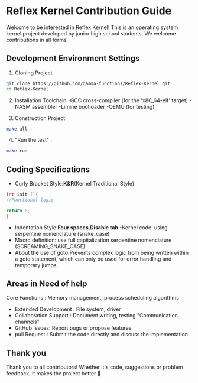 # Reflex Kernel Contribution Guide 

Welcome to be interested in Reflex Kernel! This is an operating system kernel project developed by junior high school students. We welcome contributions in all forms.
## Development Environment Settings 

1. Cloning Project 
```bash
git clone https://github.com/gamma-functions/Reflex-Kernel.git
cd Reflex-Kernel
```

2. Installation Toolchain 
-GCC cross-compiler (for the 'x86_64-elf' target)
-NASM assembler
-Limine bootloader
-QEMU (for testing)

3. Construction Project
```bash
make all
```

4. "Run the test" :
```bash
make run
```
## Coding Specifications
- Curly Bracket Style:**K&R**(Kernel Traditional Style)
 ```c 
int init (){
//Functional logic

return 0;
}
```
- Indentation Style:**Four spaces**,**Disable tab**
-Kernel code: using serpentine nomenclature (snake_case)
- Macro definition: use full capitalization serpentine nomenclature (SCREAMING_SNAKE_CASE)
- About the use of goto:Prevents complex logic from being written within a goto statement, which can only be used for error handling and temporary jumps.
##  Areas in Need of help 
Core Functions  : Memory management, process scheduling algorithms
- Extended Development : File system, driver
- Collaboration Support  : Document writing, testing
"Communication channels"
- GitHub Issues: Report bugs or propose features
- pull Request : Submit the code directly and discuss the implementation

## Thank you 
Thank you to all contributors! Whether it's code, suggestions or problem feedback, it makes the project better 🌟
